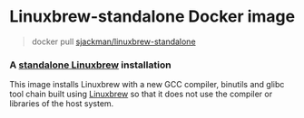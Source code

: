 Linuxbrew-standalone Docker image
================================================================================

> docker pull [sjackman/linuxbrew-standalone][]

### A [standalone Linuxbrew][] installation

This image installs Linuxbrew with a new GCC compiler, binutils and glibc tool
chain built using [Linuxbrew][] so that it does not use the compiler or
libraries of the host system.

[sjackman/linuxbrew-standalone]: https://registry.hub.docker.com/u/sjackman/linuxbrew-standalone/
[Linuxbrew]: http://brew.sh/linuxbrew/
[standalone Linuxbrew]: https://github.com/Homebrew/linuxbrew/wiki/Standalone-Installation
